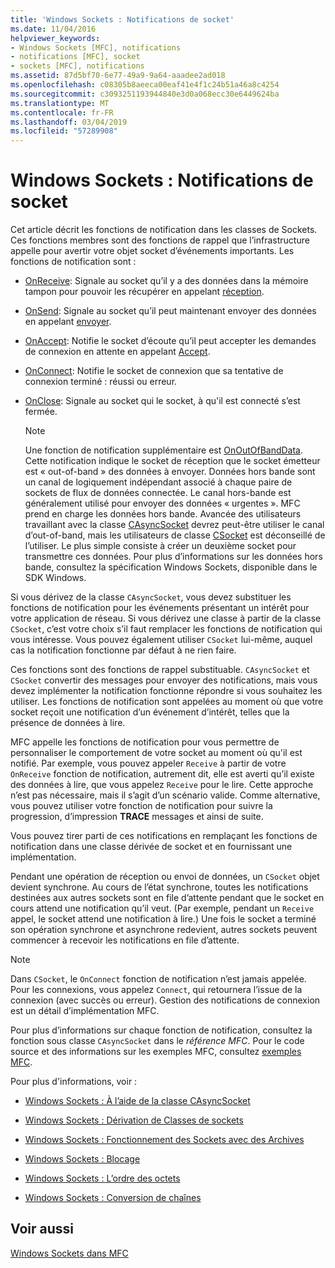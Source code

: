 ```yaml
---
title: 'Windows Sockets : Notifications de socket'
ms.date: 11/04/2016
helpviewer_keywords:
- Windows Sockets [MFC], notifications
- notifications [MFC], socket
- sockets [MFC], notifications
ms.assetid: 87d5bf70-6e77-49a9-9a64-aaadee2ad018
ms.openlocfilehash: c08305b8aeeca00eaf41e4f1c24b51a46a8c4254
ms.sourcegitcommit: c3093251193944840e3d0a068ecc30e6449624ba
ms.translationtype: MT
ms.contentlocale: fr-FR
ms.lasthandoff: 03/04/2019
ms.locfileid: "57289908"
---
```

# <a name="windows-sockets-socket-notifications"></a>Windows Sockets : Notifications de socket

Cet article décrit les fonctions de notification dans les classes de Sockets. Ces fonctions membres sont des fonctions de rappel que l’infrastructure appelle pour avertir votre objet socket d’événements importants. Les fonctions de notification sont :

- [OnReceive](../mfc/reference/casyncsocket-class.md#onreceive): Signale au socket qu’il y a des données dans la mémoire tampon pour pouvoir les récupérer en appelant [réception](../mfc/reference/casyncsocket-class.md#receive).

- [OnSend](../mfc/reference/casyncsocket-class.md#onsend): Signale au socket qu’il peut maintenant envoyer des données en appelant [envoyer](../mfc/reference/casyncsocket-class.md#send).

- [OnAccept](../mfc/reference/casyncsocket-class.md#onaccept): Notifie le socket d’écoute qu’il peut accepter les demandes de connexion en attente en appelant [Accept](../mfc/reference/casyncsocket-class.md#accept).

- [OnConnect](../mfc/reference/casyncsocket-class.md#onconnect): Notifie le socket de connexion que sa tentative de connexion terminé : réussi ou erreur.

- [OnClose](../mfc/reference/casyncsocket-class.md#onclose): Signale au socket qui le socket, à qu'il est connecté s’est fermée.

    > [!NOTE]
    >  Une fonction de notification supplémentaire est [OnOutOfBandData](../mfc/reference/casyncsocket-class.md#onoutofbanddata). Cette notification indique le socket de réception que le socket émetteur est « out-of-band » des données à envoyer. Données hors bande sont un canal de logiquement indépendant associé à chaque paire de sockets de flux de données connectée. Le canal hors-bande est généralement utilisé pour envoyer des données « urgentes ». MFC prend en charge les données hors bande. Avancée des utilisateurs travaillant avec la classe [CAsyncSocket](../mfc/reference/casyncsocket-class.md) devrez peut-être utiliser le canal d’out-of-band, mais les utilisateurs de classe [CSocket](../mfc/reference/csocket-class.md) est déconseillé de l’utiliser. Le plus simple consiste à créer un deuxième socket pour transmettre ces données. Pour plus d’informations sur les données hors bande, consultez la spécification Windows Sockets, disponible dans le SDK Windows.

Si vous dérivez de la classe `CAsyncSocket`, vous devez substituer les fonctions de notification pour les événements présentant un intérêt pour votre application de réseau. Si vous dérivez une classe à partir de la classe `CSocket`, c’est votre choix s’il faut remplacer les fonctions de notification qui vous intéresse. Vous pouvez également utiliser `CSocket` lui-même, auquel cas la notification fonctionne par défaut à ne rien faire.

Ces fonctions sont des fonctions de rappel substituable. `CAsyncSocket` et `CSocket` convertir des messages pour envoyer des notifications, mais vous devez implémenter la notification fonctionne répondre si vous souhaitez les utiliser. Les fonctions de notification sont appelées au moment où que votre socket reçoit une notification d’un événement d’intérêt, telles que la présence de données à lire.

MFC appelle les fonctions de notification pour vous permettre de personnaliser le comportement de votre socket au moment où qu'il est notifié. Par exemple, vous pouvez appeler `Receive` à partir de votre `OnReceive` fonction de notification, autrement dit, elle est averti qu’il existe des données à lire, que vous appelez `Receive` pour le lire. Cette approche n’est pas nécessaire, mais il s’agit d’un scénario valide. Comme alternative, vous pouvez utiliser votre fonction de notification pour suivre la progression, d’impression **TRACE** messages et ainsi de suite.

Vous pouvez tirer parti de ces notifications en remplaçant les fonctions de notification dans une classe dérivée de socket et en fournissant une implémentation.

Pendant une opération de réception ou envoi de données, un `CSocket` objet devient synchrone. Au cours de l’état synchrone, toutes les notifications destinées aux autres sockets sont en file d’attente pendant que le socket en cours attend une notification qu’il veut. (Par exemple, pendant un `Receive` appel, le socket attend une notification à lire.) Une fois le socket a terminé son opération synchrone et asynchrone redevient, autres sockets peuvent commencer à recevoir les notifications en file d’attente.

> [!NOTE]
>  Dans `CSocket`, le `OnConnect` fonction de notification n’est jamais appelée. Pour les connexions, vous appelez `Connect`, qui retournera l’issue de la connexion (avec succès ou erreur). Gestion des notifications de connexion est un détail d’implémentation MFC.

Pour plus d’informations sur chaque fonction de notification, consultez la fonction sous classe `CAsyncSocket` dans le *référence MFC*. Pour le code source et des informations sur les exemples MFC, consultez [exemples MFC](../visual-cpp-samples.md).

Pour plus d'informations, voir :

- [Windows Sockets : À l’aide de la classe CAsyncSocket](../mfc/windows-sockets-using-class-casyncsocket.md)

- [Windows Sockets : Dérivation de Classes de sockets](../mfc/windows-sockets-deriving-from-socket-classes.md)

- [Windows Sockets : Fonctionnement des Sockets avec des Archives](../mfc/windows-sockets-how-sockets-with-archives-work.md)

- [Windows Sockets : Blocage](../mfc/windows-sockets-blocking.md)

- [Windows Sockets : L’ordre des octets](../mfc/windows-sockets-byte-ordering.md)

- [Windows Sockets : Conversion de chaînes](../mfc/windows-sockets-converting-strings.md)

## <a name="see-also"></a>Voir aussi

[Windows Sockets dans MFC](../mfc/windows-sockets-in-mfc.md)
